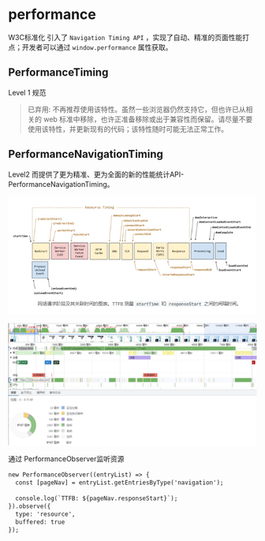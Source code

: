 # performance

W3C标准化 引入了 `Navigation Timing API` ，实现了自动、精准的页面性能打点；开发者可以通过 `window.performance` 属性获取。


## PerformanceTiming

   Level 1 规范

   > 已弃用: 不再推荐使用该特性。虽然一些浏览器仍然支持它，但也许已从相关的 web 标准中移除，也许正准备移除或出于兼容性而保留。请尽量不要使用该特性，并更新现有的代码；该特性随时可能无法正常工作。


## PerformanceNavigationTiming

  Level2 而提供了更为精准、更为全面的新的性能统计API-PerformanceNavigationTiming。

  ![img](./assets/ttfb.png)

  ![img](./assets/time.png)


  通过 PerformanceObserver监听资源

  ```JS
  new PerformanceObserver((entryList) => {
    const [pageNav] = entryList.getEntriesByType('navigation');

    console.log(`TTFB: ${pageNav.responseStart}`);
  }).observe({
    type: 'resource',
    buffered: true
  });
  
  ```